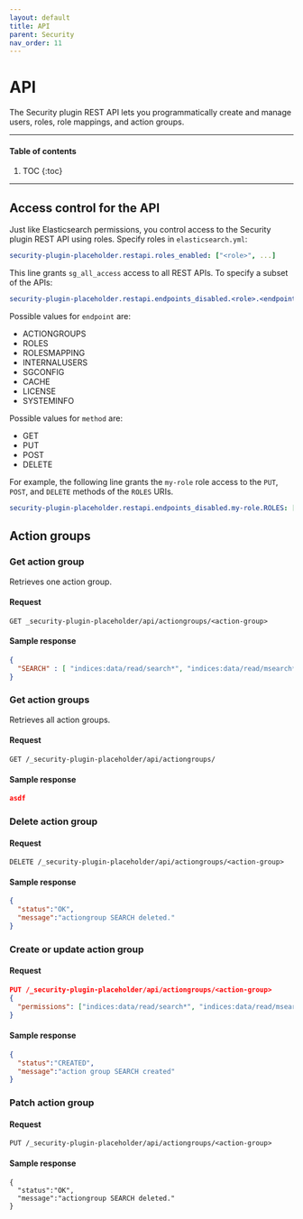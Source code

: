 ```yaml
---
layout: default
title: API
parent: Security
nav_order: 11
---
```


# API

The Security plugin REST API lets you programmatically create and manage users, roles, role mappings, and action groups.

---

#### Table of contents
1. TOC
{:toc}


---

## Access control for the API

Just like Elasticsearch permissions, you control access to the Security plugin REST API using roles. Specify roles in `elasticsearch.yml`:

```yml
security-plugin-placeholder.restapi.roles_enabled: ["<role>", ...]
```

This line grants `sg_all_access` access to all REST APIs. To specify a subset of the APIs:

```yml
security-plugin-placeholder.restapi.endpoints_disabled.<role>.<endpoint>: ["<method>", ...]
```

Possible values for `endpoint` are:

- ACTIONGROUPS
- ROLES
- ROLESMAPPING
- INTERNALUSERS
- SGCONFIG
- CACHE
- LICENSE
- SYSTEMINFO

Possible values for `method` are:

- GET
- PUT
- POST
- DELETE

For example, the following line grants the `my-role` role access to the `PUT`, `POST`, and `DELETE` methods of the `ROLES` URIs.

```yml
security-plugin-placeholder.restapi.endpoints_disabled.my-role.ROLES: ["PUT", "POST", "DELETE"]
```


## Action groups


### Get action group

Retrieves one action group.


#### Request

```
GET _security-plugin-placeholder/api/actiongroups/<action-group>
```


#### Sample response

```json
{
  "SEARCH" : [ "indices:data/read/search*", "indices:data/read/msearch*", "SUGGEST" ]
}
```

### Get action groups

Retrieves all action groups.


#### Request

```
GET /_security-plugin-placeholder/api/actiongroups/
```


#### Sample response

```json
asdf
```

### Delete action group


#### Request

```
DELETE /_security-plugin-placeholder/api/actiongroups/<action-group>
```

#### Sample response

```json
{
  "status":"OK",
  "message":"actiongroup SEARCH deleted."
}
```


### Create or update action group

#### Request

```json
PUT /_security-plugin-placeholder/api/actiongroups/<action-group>
{
  "permissions": ["indices:data/read/search*", "indices:data/read/msearch*", "SUGGEST" ]
}
```

#### Sample response

```json
{
  "status":"CREATED",
  "message":"action group SEARCH created"
}
```


### Patch action group



#### Request

```
PUT /_security-plugin-placeholder/api/actiongroups/<action-group>
```

#### Sample response

```
{
  "status":"OK",
  "message":"actiongroup SEARCH deleted."
}
```
